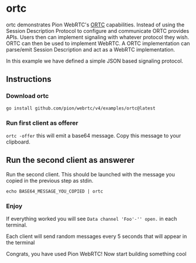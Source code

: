 # ortc
ortc demonstrates Pion WebRTC's [ORTC](https://ortc.org/) capabilities. Instead of using the Session Description Protocol
to configure and communicate ORTC provides APIs. Users then can implement signaling with whatever protocol they wish.
ORTC can then be used to implement WebRTC. A ORTC implementation can parse/emit Session Description and act as a WebRTC
implementation.

In this example we have defined a simple JSON based signaling protocol.

## Instructions
### Download ortc
```
go install github.com/pion/webrtc/v4/examples/ortc@latest
```

### Run first client as offerer
`ortc -offer` this will emit a base64 message. Copy this message to your clipboard.

## Run the second client as answerer
Run the second client. This should be launched with the message you copied in the previous step as stdin.

`echo BASE64_MESSAGE_YOU_COPIED | ortc`

### Enjoy
If everything worked you will see `Data channel 'Foo'-'' open.` in each terminal.

Each client will send random messages every 5 seconds that will appear in the terminal

Congrats, you have used Pion WebRTC! Now start building something cool
